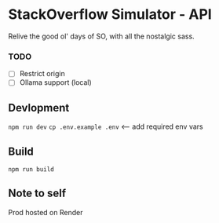 # StackOverflow Simulator - API

Relive the good ol' days of SO, with all the nostalgic sass.

### TODO

- [ ] Restrict origin
- [ ] Ollama support (local)

## Devlopment

`npm run dev`
`cp .env.example .env` <-- add required env vars

## Build

`npm run build`

## Note to self

Prod hosted on Render
